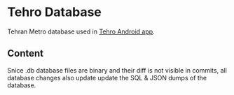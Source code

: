 # Tehro Database
Tehran Metro database used in [Tehro Android app](https://github.com/yasandev/tehro-android).

## Content
Snice .db database files are binary and their diff is not visible in commits, all database changes also update update the SQL & JSON dumps of the database.
